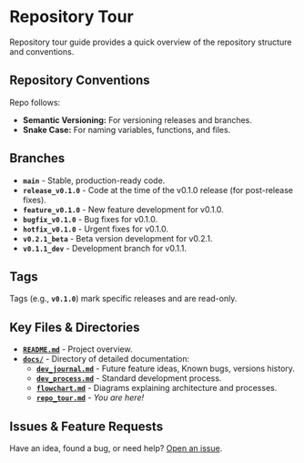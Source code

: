 # Repository Tour

Repository tour guide provides a quick overview of the repository structure and conventions.

## Repository Conventions

Repo follows:

* **Semantic Versioning:** For versioning releases and branches.
* **Snake Case:** For naming variables, functions, and files.

## Branches

* **`main`** - Stable, production-ready code.
* **`release_v0.1.0`** - Code at the time of the v0.1.0 release (for post-release fixes).
* **`feature_v0.1.0`** - New feature development for v0.1.0.
* **`bugfix_v0.1.0`** - Bug fixes for v0.1.0.
* **`hotfix_v0.1.0`** - Urgent fixes for v0.1.0.
* **`v0.2.1_beta`** - Beta version development for v0.2.1.
* **`v0.1.1_dev`** - Development branch for v0.1.1.

## Tags

Tags (e.g., **`v0.1.0`**) mark specific releases and are read-only.

## Key Files & Directories

- **[`README.md`](../README.md)** - Project overview.
- **[`docs/`](./docs/)** - Directory of detailed documentation:
  - **[`dev_journal.md`](./docs/dev_journal.md)** - Future feature ideas, Known bugs, versions history.
  - **[`dev_process.md`](./docs/dev_process.md)** - Standard development process.
  - **[`flowchart.md`](./docs/flowchart.md)** - Diagrams explaining architecture and processes.
  - **[`repo_tour.md`](./docs/repo_tour.md)** - *You are here!*

## Issues & Feature Requests

Have an idea, found a bug, or need help? [Open an issue](https://github.com/pranavdharkar/Simple_Calculator/issues/new?template=Blank+issue).
